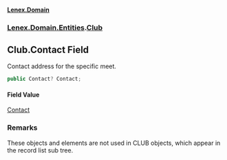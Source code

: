 #### [Lenex.Domain](index.md 'index')
### [Lenex.Domain.Entities](Lenex.Domain.Entities.md 'Lenex.Domain.Entities').[Club](Lenex.Domain.Entities.Club.md 'Lenex.Domain.Entities.Club')

## Club.Contact Field

Contact address for the specific meet.

```csharp
public Contact? Contact;
```

#### Field Value
[Contact](Lenex.Domain.Entities.Contact.md 'Lenex.Domain.Entities.Contact')

### Remarks
These objects and elements are not used in CLUB objects, which appear in the record list sub tree.